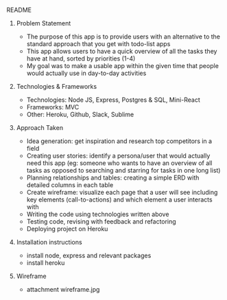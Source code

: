 README

1. Problem Statement
	- The purpose of this app is to provide users with an alternative to the standard approach that you get with todo-list apps
	- This app allows users to have a quick overview of all the tasks they have at hand, sorted by priorities (1-4)
	- My goal was to make a usable app within the given time that people would actually use in day-to-day activities

2. Technologies & Frameworks
	- Technologies: Node JS, Express, Postgres & SQL, Mini-React
	- Frameworks: MVC
	- Other: Heroku, Github, Slack, Sublime

3. Approach Taken
	- Idea generation: get inspiration and research top competitors in a field
	- Creating user stories: identify a persona/user that would actually need this app (eg: someone who wants to have an overview of all tasks as opposed to searching and starring for tasks in one long list)
	- Planning relationships and tables: creating a simple ERD with detailed columns in each table
	- Create wireframe: visualize each page that a user will see including key elements (call-to-actions) and which element a user interacts with
	- Writing the code using technologies written above
	- Testing code, revising with feedback and refactoring
	- Deploying project on Heroku

4. Installation instructions
	- install node, express and relevant packages
	- install heroku

5. Wireframe
	- attachment wireframe.jpg
